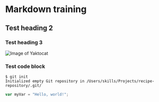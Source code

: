 # Markdown training
## Test heading 2
### Test heading 3
![Image of Yaktocat](https://octodex.github.com/images/yaktocat.png)
### Test code block
```
$ git init
Initialized empty Git repository in /Users/skills/Projects/recipe-repository/.git/
```

``` javascript
var myVar = "Hello, world!";
```
